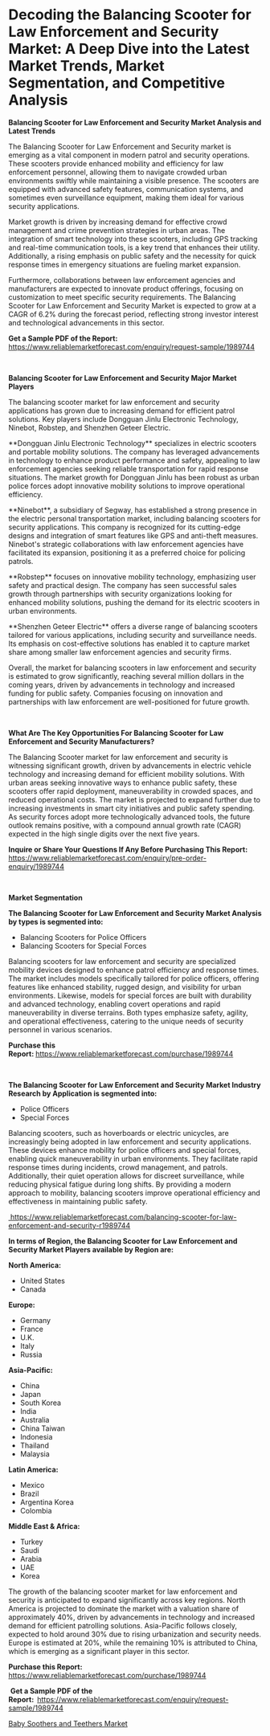 <p><h1>Decoding the Balancing Scooter for Law Enforcement and Security Market: A Deep Dive into the Latest Market Trends, Market Segmentation, and Competitive Analysis</h1></p><p><strong>Balancing Scooter for Law Enforcement and Security Market Analysis and Latest Trends</strong></p>
<p><p>The Balancing Scooter for Law Enforcement and Security market is emerging as a vital component in modern patrol and security operations. These scooters provide enhanced mobility and efficiency for law enforcement personnel, allowing them to navigate crowded urban environments swiftly while maintaining a visible presence. The scooters are equipped with advanced safety features, communication systems, and sometimes even surveillance equipment, making them ideal for various security applications.</p><p>Market growth is driven by increasing demand for effective crowd management and crime prevention strategies in urban areas. The integration of smart technology into these scooters, including GPS tracking and real-time communication tools, is a key trend that enhances their utility. Additionally, a rising emphasis on public safety and the necessity for quick response times in emergency situations are fueling market expansion. </p><p>Furthermore, collaborations between law enforcement agencies and manufacturers are expected to innovate product offerings, focusing on customization to meet specific security requirements. The Balancing Scooter for Law Enforcement and Security Market is expected to grow at a CAGR of 6.2% during the forecast period, reflecting strong investor interest and technological advancements in this sector.</p></p>
<p><strong>Get a Sample PDF of the Report:&nbsp;</strong> <a href="https://www.reliablemarketforecast.com/enquiry/request-sample/1989744?utm_campaign=1110&utm_medium=2&utm_source=Github&utm_content=ia&utm_term=10022025&utm_id=balancing-scooter-for-law-enforcement-and-security">https://www.reliablemarketforecast.com/enquiry/request-sample/1989744</a></p>
<p>&nbsp;</p>
<p><strong>Balancing Scooter for Law Enforcement and Security Major Market Players</strong></p>
<p><p>The balancing scooter market for law enforcement and security applications has grown due to increasing demand for efficient patrol solutions. Key players include Dongguan Jinlu Electronic Technology, Ninebot, Robstep, and Shenzhen Geteer Electric.</p><p>**Dongguan Jinlu Electronic Technology** specializes in electric scooters and portable mobility solutions. The company has leveraged advancements in technology to enhance product performance and safety, appealing to law enforcement agencies seeking reliable transportation for rapid response situations. The market growth for Dongguan Jinlu has been robust as urban police forces adopt innovative mobility solutions to improve operational efficiency.</p><p>**Ninebot**, a subsidiary of Segway, has established a strong presence in the electric personal transportation market, including balancing scooters for security applications. This company is recognized for its cutting-edge designs and integration of smart features like GPS and anti-theft measures. Ninebot's strategic collaborations with law enforcement agencies have facilitated its expansion, positioning it as a preferred choice for policing patrols.</p><p>**Robstep** focuses on innovative mobility technology, emphasizing user safety and practical design. The company has seen successful sales growth through partnerships with security organizations looking for enhanced mobility solutions, pushing the demand for its electric scooters in urban environments.</p><p>**Shenzhen Geteer Electric** offers a diverse range of balancing scooters tailored for various applications, including security and surveillance needs. Its emphasis on cost-effective solutions has enabled it to capture market share among smaller law enforcement agencies and security firms.</p><p>Overall, the market for balancing scooters in law enforcement and security is estimated to grow significantly, reaching several million dollars in the coming years, driven by advancements in technology and increased funding for public safety. Companies focusing on innovation and partnerships with law enforcement are well-positioned for future growth.</p></p>
<p>&nbsp;</p>
<p><strong>What Are The Key Opportunities For Balancing Scooter for Law Enforcement and Security Manufacturers?</strong></p>
<p><p>The Balancing Scooter market for law enforcement and security is witnessing significant growth, driven by advancements in electric vehicle technology and increasing demand for efficient mobility solutions. With urban areas seeking innovative ways to enhance public safety, these scooters offer rapid deployment, maneuverability in crowded spaces, and reduced operational costs. The market is projected to expand further due to increasing investments in smart city initiatives and public safety spending. As security forces adopt more technologically advanced tools, the future outlook remains positive, with a compound annual growth rate (CAGR) expected in the high single digits over the next five years.</p></p>
<p><strong>Inquire or Share Your Questions If Any Before Purchasing This Report:</strong> <a href="https://www.reliablemarketforecast.com/enquiry/pre-order-enquiry/1989744?utm_campaign=1110&utm_medium=2&utm_source=Github&utm_content=ia&utm_term=10022025&utm_id=balancing-scooter-for-law-enforcement-and-security">https://www.reliablemarketforecast.com/enquiry/pre-order-enquiry/1989744</a></p>
<p>&nbsp;</p>
<p><strong>Market Segmentation</strong></p>
<p><strong>The Balancing Scooter for Law Enforcement and Security Market Analysis by types is segmented into:</strong></p>
<p><ul><li>Balancing Scooters for Police Officers</li><li>Balancing Scooters for Special Forces</li></ul></p>
<p><p>Balancing scooters for law enforcement and security are specialized mobility devices designed to enhance patrol efficiency and response times. The market includes models specifically tailored for police officers, offering features like enhanced stability, rugged design, and visibility for urban environments. Likewise, models for special forces are built with durability and advanced technology, enabling covert operations and rapid maneuverability in diverse terrains. Both types emphasize safety, agility, and operational effectiveness, catering to the unique needs of security personnel in various scenarios.</p></p>
<p><strong>Purchase this Report:&nbsp;</strong><a href="https://www.reliablemarketforecast.com/purchase/1989744?utm_campaign=1110&utm_medium=2&utm_source=Github&utm_content=ia&utm_term=10022025&utm_id=balancing-scooter-for-law-enforcement-and-security">https://www.reliablemarketforecast.com/purchase/1989744</a></p>
<p>&nbsp;</p>
<p><strong>The Balancing Scooter for Law Enforcement and Security Market Industry Research by Application is segmented into:</strong></p>
<p><ul><li>Police Officers</li><li>Special Forces</li></ul></p>
<p><p>Balancing scooters, such as hoverboards or electric unicycles, are increasingly being adopted in law enforcement and security applications. These devices enhance mobility for police officers and special forces, enabling quick maneuverability in urban environments. They facilitate rapid response times during incidents, crowd management, and patrols. Additionally, their quiet operation allows for discreet surveillance, while reducing physical fatigue during long shifts. By providing a modern approach to mobility, balancing scooters improve operational efficiency and effectiveness in maintaining public safety.</p></p>
<p><a href="https://www.reliablemarketforecast.com/balancing-scooter-for-law-enforcement-and-security-r1989744?utm_campaign=1110&utm_medium=2&utm_source=Github&utm_content=ia&utm_term=10022025&utm_id=balancing-scooter-for-law-enforcement-and-security">&nbsp;https://www.reliablemarketforecast.com/balancing-scooter-for-law-enforcement-and-security-r1989744</a></p>
<p><strong>In terms of Region, the Balancing Scooter for Law Enforcement and Security Market Players available by Region are:</strong></p>
<p>
    <p> <strong> North America: </strong>
        <ul>
            <li>United States</li>
            <li>Canada</li>
        </ul>
        </p> 
    <p> <strong> Europe: </strong>
        <ul>
            <li>Germany</li>
            <li>France</li>
            <li>U.K.</li>
            <li>Italy</li>
            <li>Russia</li>
        </ul>
        </p> 
    <p> <strong> Asia-Pacific: </strong>
        <ul>
            <li>China</li>
            <li>Japan</li>
            <li>South Korea</li>
            <li>India</li>
            <li>Australia</li>
            <li>China Taiwan</li>
            <li>Indonesia</li>
            <li>Thailand</li>
            <li>Malaysia</li>
        </ul>
        </p> 
    <p> <strong> Latin America: </strong>
        <ul>
            <li>Mexico</li>
            <li>Brazil</li>
            <li>Argentina Korea</li>
            <li>Colombia</li>
        </ul>
        </p> 
    <p> <strong> Middle East & Africa: </strong>
        <ul>
            <li>Turkey</li>
            <li>Saudi</li>
            <li>Arabia</li>
            <li>UAE</li>
            <li>Korea</li>
        </ul>
    </p>
    </p>
<p><p>The growth of the balancing scooter market for law enforcement and security is anticipated to expand significantly across key regions. North America is projected to dominate the market with a valuation share of approximately 40%, driven by advancements in technology and increased demand for efficient patrolling solutions. Asia-Pacific follows closely, expected to hold around 30% due to rising urbanization and security needs. Europe is estimated at 20%, while the remaining 10% is attributed to China, which is emerging as a significant player in this sector.</p></p>
<p><strong>Purchase this Report: </strong><a href="https://www.reliablemarketforecast.com/purchase/1989744?utm_campaign=1110&utm_medium=2&utm_source=Github&utm_content=ia&utm_term=10022025&utm_id=balancing-scooter-for-law-enforcement-and-security">https://www.reliablemarketforecast.com/purchase/1989744</a></p>
<p>&nbsp;<strong>Get a Sample PDF of the Report:&nbsp;&nbsp;</strong><a href="https://www.reliablemarketforecast.com/enquiry/request-sample/1989744?utm_campaign=1110&utm_medium=2&utm_source=Github&utm_content=ia&utm_term=10022025&utm_id=balancing-scooter-for-law-enforcement-and-security">https://www.reliablemarketforecast.com/enquiry/request-sample/1989744</a></p>
<p><strong></strong></p>
<p><p><a href="https://github.com/WillieWoodard/Market-Research-Report-List-7/blob/main/baby-soothers-and-teethers-market.md?utm_campaign=1110&utm_medium=2&utm_source=Github&utm_content=ia&utm_term=10022025&utm_id=balancing-scooter-for-law-enforcement-and-security">Baby Soothers and Teethers Market</a></p></p>